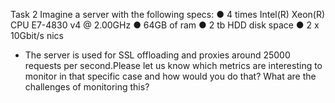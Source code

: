 Task 2
Imagine a server with the following specs:
● 4 times Intel(R) Xeon(R) CPU E7-4830 v4 @ 2.00GHz
● 64GB of ram
● 2 tb HDD disk space
● 2 x 10Gbit/s nics
- The server is used for SSL offloading and proxies around 25000 requests per second.Please let us know which metrics are interesting to monitor in that specific case and how would you do that? What are the challenges of monitoring this?
